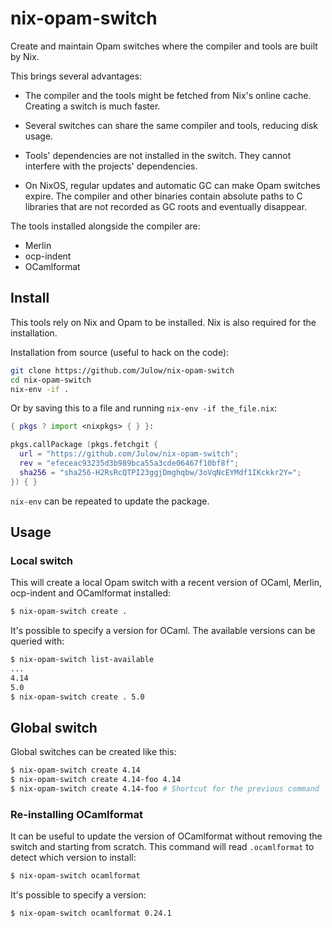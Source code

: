 # nix-opam-switch

Create and maintain Opam switches where the compiler and tools are built by Nix.

This brings several advantages:

- The compiler and the tools might be fetched from Nix's online cache.
  Creating a switch is much faster.

- Several switches can share the same compiler and tools,
  reducing disk usage.

- Tools' dependencies are not installed in the switch.
  They cannot interfere with the projects' dependencies.

- On NixOS, regular updates and automatic GC can make Opam switches expire.
  The compiler and other binaries contain absolute paths to C libraries that are not recorded as GC roots and eventually disappear.

The tools installed alongside the compiler are:

- Merlin
- ocp-indent
- OCamlformat

## Install

This tools rely on Nix and Opam to be installed.
Nix is also required for the installation.

Installation from source (useful to hack on the code):

```bash
git clone https://github.com/Julow/nix-opam-switch
cd nix-opam-switch
nix-env -if .
```

Or by saving this to a file and running `nix-env -if the_file.nix`:

```nix
{ pkgs ? import <nixpkgs> { } }:

pkgs.callPackage (pkgs.fetchgit {
  url = "https://github.com/Julow/nix-opam-switch";
  rev = "efeceac93235d3b989bca55a3cde06467f10bf8f";
  sha256 = "sha256-H2RsRcQTPI23ggjDmghqbw/3oVqNcEYMdf1IKckkr2Y=";
}) { }
```

`nix-env` can be repeated to update the package.

## Usage

### Local switch

This will create a local Opam switch with a recent version of OCaml, Merlin, ocp-indent and OCamlformat installed:

```bash
$ nix-opam-switch create .
```

It's possible to specify a version for OCaml. The available versions can be queried with:

```bash
$ nix-opam-switch list-available
...
4.14
5.0
$ nix-opam-switch create . 5.0
```

## Global switch

Global switches can be created like this:

```bash
$ nix-opam-switch create 4.14
$ nix-opam-switch create 4.14-foo 4.14
$ nix-opam-switch create 4.14-foo # Shortcut for the previous command
```

### Re-installing OCamlformat

It can be useful to update the version of OCamlformat without removing the switch and starting from scratch.
This command will read `.ocamlformat` to detect which version to install:

```bash
$ nix-opam-switch ocamlformat
```

It's possible to specify a version:

```bash
$ nix-opam-switch ocamlformat 0.24.1
```

